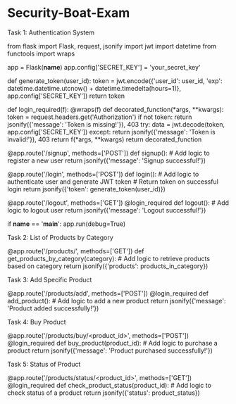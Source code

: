# Security-Boat-Exam
Task 1: Authentication System

from flask import Flask, request, jsonify
import jwt
import datetime
from functools import wraps

app = Flask(__name__)
app.config['SECRET_KEY'] = 'your_secret_key'


def generate_token(user_id):
    token = jwt.encode({'user_id': user_id, 'exp': datetime.datetime.utcnow() + datetime.timedelta(hours=1)}, app.config['SECRET_KEY'])
    return token


def login_required(f):
    @wraps(f)
    def decorated_function(*args, **kwargs):
        token = request.headers.get('Authorization')
        if not token:
            return jsonify({'message': 'Token is missing!'}), 403
        try:
            data = jwt.decode(token, app.config['SECRET_KEY'])
        except:
            return jsonify({'message': 'Token is invalid!'}), 403
        return f(*args, **kwargs)
    return decorated_function


@app.route('/signup', methods=['POST'])
def signup():
    # Add logic to register a new user
    return jsonify({'message': 'Signup successful!'})


@app.route('/login', methods=['POST'])
def login():
    # Add logic to authenticate user and generate JWT token
    # Return token on successful login
    return jsonify({'token': generate_token(user_id)})


@app.route('/logout', methods=['GET'])
@login_required
def logout():
    # Add logic to logout user
    return jsonify({'message': 'Logout successful!'})

if __name__ == '__main__':
    app.run(debug=True)


Task 2: List of Products by Category


@app.route('/products/<category>', methods=['GET'])
def get_products_by_category(category):
    # Add logic to retrieve products based on category
    return jsonify({'products': products_in_category})


Task 3: Add Specific Product


@app.route('/products/add', methods=['POST'])
@login_required
def add_product():
    # Add logic to add a new product
    return jsonify({'message': 'Product added successfully!'})


Task 4: Buy Product


@app.route('/products/buy/<product_id>', methods=['POST'])
@login_required
def buy_product(product_id):
    # Add logic to purchase a product
    return jsonify({'message': 'Product purchased successfully!'})


Task 5: Status of Product


@app.route('/products/status/<product_id>', methods=['GET'])
@login_required
def check_product_status(product_id):
    # Add logic to check status of a product
    return jsonify({'status': product_status})





